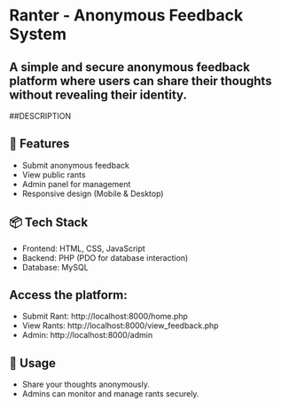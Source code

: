 
# Ranter - Anonymous Feedback System
## A simple and secure anonymous feedback platform where users can share their thoughts without revealing their identity.

##DESCRIPTION

## 🚀 Features
- Submit anonymous feedback
- View public rants
- Admin panel for management
- Responsive design (Mobile & Desktop)

## 📦 Tech Stack
- Frontend: HTML, CSS, JavaScript
- Backend: PHP (PDO for database interaction)
- Database: MySQL


## Access the platform:
   - Submit Rant: http://localhost:8000/home.php
   - View Rants: http://localhost:8000/view_feedback.php
   - Admin: http://localhost:8000/admin

## 📌 Usage
- Share your thoughts anonymously.
- Admins can monitor and manage rants securely.


